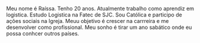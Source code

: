Meu nome é Raíssa.
Tenho 20 anos.
Atualmente trabalho como aprendiz em logistica.
Estudo Logistica na Fatec de SJC.
Sou Católica e participo de ações sociais na Igreja.
Meuu objetivo é crescer na carrreira e me desenvolver como  profissional. 
Meu sonho é tirar um ano sabático onde eu possa conhcer outros países.
